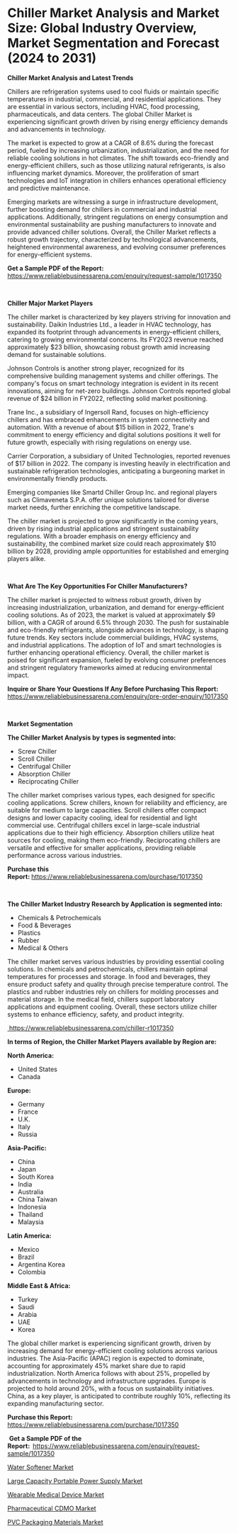 <p><h1>Chiller Market Analysis and Market Size: Global Industry Overview, Market Segmentation and Forecast (2024 to 2031)</h1></p><p><strong>Chiller Market Analysis and Latest Trends</strong></p>
<p><p>Chillers are refrigeration systems used to cool fluids or maintain specific temperatures in industrial, commercial, and residential applications. They are essential in various sectors, including HVAC, food processing, pharmaceuticals, and data centers. The global Chiller Market is experiencing significant growth driven by rising energy efficiency demands and advancements in technology.</p><p>The market is expected to grow at a CAGR of 8.6% during the forecast period, fueled by increasing urbanization, industrialization, and the need for reliable cooling solutions in hot climates. The shift towards eco-friendly and energy-efficient chillers, such as those utilizing natural refrigerants, is also influencing market dynamics. Moreover, the proliferation of smart technologies and IoT integration in chillers enhances operational efficiency and predictive maintenance.</p><p>Emerging markets are witnessing a surge in infrastructure development, further boosting demand for chillers in commercial and industrial applications. Additionally, stringent regulations on energy consumption and environmental sustainability are pushing manufacturers to innovate and provide advanced chiller solutions. Overall, the Chiller Market reflects a robust growth trajectory, characterized by technological advancements, heightened environmental awareness, and evolving consumer preferences for energy-efficient systems.</p></p>
<p><strong>Get a Sample PDF of the Report:&nbsp;</strong> <a href="https://www.reliablebusinessarena.com/enquiry/request-sample/1017350?utm_campaign=1420&utm_medium=2&utm_source=Github&utm_content=ia&utm_term=04122024&utm_id=chiller">https://www.reliablebusinessarena.com/enquiry/request-sample/1017350</a></p>
<p>&nbsp;</p>
<p><strong>Chiller Major Market Players</strong></p>
<p><p>The chiller market is characterized by key players striving for innovation and sustainability. Daikin Industries Ltd., a leader in HVAC technology, has expanded its footprint through advancements in energy-efficient chillers, catering to growing environmental concerns. Its FY2023 revenue reached approximately $23 billion, showcasing robust growth amid increasing demand for sustainable solutions.</p><p>Johnson Controls is another strong player, recognized for its comprehensive building management systems and chiller offerings. The company's focus on smart technology integration is evident in its recent innovations, aiming for net-zero buildings. Johnson Controls reported global revenue of $24 billion in FY2022, reflecting solid market positioning.</p><p>Trane Inc., a subsidiary of Ingersoll Rand, focuses on high-efficiency chillers and has embraced enhancements in system connectivity and automation. With a revenue of about $15 billion in 2022, Trane's commitment to energy efficiency and digital solutions positions it well for future growth, especially with rising regulations on energy use.</p><p>Carrier Corporation, a subsidiary of United Technologies, reported revenues of $17 billion in 2022. The company is investing heavily in electrification and sustainable refrigeration technologies, anticipating a burgeoning market in environmentally friendly products. </p><p>Emerging companies like Smartd Chiller Group Inc. and regional players such as Climaveneta S.P.A. offer unique solutions tailored for diverse market needs, further enriching the competitive landscape. </p><p>The chiller market is projected to grow significantly in the coming years, driven by rising industrial applications and stringent sustainability regulations. With a broader emphasis on energy efficiency and sustainability, the combined market size could reach approximately $10 billion by 2028, providing ample opportunities for established and emerging players alike.</p></p>
<p>&nbsp;</p>
<p><strong>What Are The Key Opportunities For Chiller Manufacturers?</strong></p>
<p><p>The chiller market is projected to witness robust growth, driven by increasing industrialization, urbanization, and demand for energy-efficient cooling solutions. As of 2023, the market is valued at approximately $9 billion, with a CAGR of around 6.5% through 2030. The push for sustainable and eco-friendly refrigerants, alongside advances in technology, is shaping future trends. Key sectors include commercial buildings, HVAC systems, and industrial applications. The adoption of IoT and smart technologies is further enhancing operational efficiency. Overall, the chiller market is poised for significant expansion, fueled by evolving consumer preferences and stringent regulatory frameworks aimed at reducing environmental impact.</p></p>
<p><strong>Inquire or Share Your Questions If Any Before Purchasing This Report:</strong> <a href="https://www.reliablebusinessarena.com/enquiry/pre-order-enquiry/1017350?utm_campaign=1420&utm_medium=2&utm_source=Github&utm_content=ia&utm_term=04122024&utm_id=chiller">https://www.reliablebusinessarena.com/enquiry/pre-order-enquiry/1017350</a></p>
<p>&nbsp;</p>
<p><strong>Market Segmentation</strong></p>
<p><strong>The Chiller Market Analysis by types is segmented into:</strong></p>
<p><ul><li>Screw Chiller</li><li>Scroll Chiller</li><li>Centrifugal Chiller</li><li>Absorption Chiller</li><li>Reciprocating Chiller</li></ul></p>
<p><p>The chiller market comprises various types, each designed for specific cooling applications. Screw chillers, known for reliability and efficiency, are suitable for medium to large capacities. Scroll chillers offer compact designs and lower capacity cooling, ideal for residential and light commercial use. Centrifugal chillers excel in large-scale industrial applications due to their high efficiency. Absorption chillers utilize heat sources for cooling, making them eco-friendly. Reciprocating chillers are versatile and effective for smaller applications, providing reliable performance across various industries.</p></p>
<p><strong>Purchase this Report:&nbsp;</strong><a href="https://www.reliablebusinessarena.com/purchase/1017350?utm_campaign=1420&utm_medium=2&utm_source=Github&utm_content=ia&utm_term=04122024&utm_id=chiller">https://www.reliablebusinessarena.com/purchase/1017350</a></p>
<p>&nbsp;</p>
<p><strong>The Chiller Market Industry Research by Application is segmented into:</strong></p>
<p><ul><li>Chemicals & Petrochemicals</li><li>Food & Beverages</li><li>Plastics</li><li>Rubber</li><li>Medical & Others</li></ul></p>
<p><p>The chiller market serves various industries by providing essential cooling solutions. In chemicals and petrochemicals, chillers maintain optimal temperatures for processes and storage. In food and beverages, they ensure product safety and quality through precise temperature control. The plastics and rubber industries rely on chillers for molding processes and material storage. In the medical field, chillers support laboratory applications and equipment cooling. Overall, these sectors utilize chiller systems to enhance efficiency, safety, and product integrity.</p></p>
<p><a href="https://www.reliablebusinessarena.com/chiller-r1017350?utm_campaign=1420&utm_medium=2&utm_source=Github&utm_content=ia&utm_term=04122024&utm_id=chiller">&nbsp;https://www.reliablebusinessarena.com/chiller-r1017350</a></p>
<p><strong>In terms of Region, the Chiller Market Players available by Region are:</strong></p>
<p>
    <p> <strong> North America: </strong>
        <ul>
            <li>United States</li>
            <li>Canada</li>
        </ul>
        </p> 
    <p> <strong> Europe: </strong>
        <ul>
            <li>Germany</li>
            <li>France</li>
            <li>U.K.</li>
            <li>Italy</li>
            <li>Russia</li>
        </ul>
        </p> 
    <p> <strong> Asia-Pacific: </strong>
        <ul>
            <li>China</li>
            <li>Japan</li>
            <li>South Korea</li>
            <li>India</li>
            <li>Australia</li>
            <li>China Taiwan</li>
            <li>Indonesia</li>
            <li>Thailand</li>
            <li>Malaysia</li>
        </ul>
        </p> 
    <p> <strong> Latin America: </strong>
        <ul>
            <li>Mexico</li>
            <li>Brazil</li>
            <li>Argentina Korea</li>
            <li>Colombia</li>
        </ul>
        </p> 
    <p> <strong> Middle East & Africa: </strong>
        <ul>
            <li>Turkey</li>
            <li>Saudi</li>
            <li>Arabia</li>
            <li>UAE</li>
            <li>Korea</li>
        </ul>
    </p>
    </p>
<p><p>The global chiller market is experiencing significant growth, driven by increasing demand for energy-efficient cooling solutions across various industries. The Asia-Pacific (APAC) region is expected to dominate, accounting for approximately 45% market share due to rapid industrialization. North America follows with about 25%, propelled by advancements in technology and infrastructure upgrades. Europe is projected to hold around 20%, with a focus on sustainability initiatives. China, as a key player, is anticipated to contribute roughly 10%, reflecting its expanding manufacturing sector.</p></p>
<p><strong>Purchase this Report: </strong><a href="https://www.reliablebusinessarena.com/purchase/1017350?utm_campaign=1420&utm_medium=2&utm_source=Github&utm_content=ia&utm_term=04122024&utm_id=chiller">https://www.reliablebusinessarena.com/purchase/1017350</a></p>
<p>&nbsp;<strong>Get a Sample PDF of the Report:&nbsp;&nbsp;</strong><a href="https://www.reliablebusinessarena.com/enquiry/request-sample/1017350?utm_campaign=1420&utm_medium=2&utm_source=Github&utm_content=ia&utm_term=04122024&utm_id=chiller">https://www.reliablebusinessarena.com/enquiry/request-sample/1017350</a></p>
<p><strong></strong></p>
<p><p><a href="https://www.linkedin.com/pulse/global-water-softener-market-analysis-key-trends-future-26vce?utm_campaign=1420&utm_medium=2&utm_source=Github&utm_content=ia&utm_term=04122024&utm_id=chiller">Water Softener Market</a></p><p><a href="https://issuu.com/reportprime-2/docs/large-capacity-portable-power-supply-market-size-2?utm_campaign=1420&utm_medium=2&utm_source=Github&utm_content=ia&utm_term=04122024&utm_id=chiller">Large Capacity Portable Power Supply Market</a></p><p><a href="https://github.com/darenph8er/Market-Research-Report-List-1/blob/main/wearable-medical-device-market.md?utm_campaign=1420&utm_medium=2&utm_source=Github&utm_content=ia&utm_term=04122024&utm_id=chiller">Wearable Medical Device Market</a></p><p><a href="https://issuu.com/reportprime-2/docs/pharmaceutical-cdmo-market-size-2030.pptx?utm_campaign=1420&utm_medium=2&utm_source=Github&utm_content=ia&utm_term=04122024&utm_id=chiller">Pharmaceutical CDMO Market</a></p><p><a href="https://github.com/castoriffic/Market-Research-Report-List-5/blob/main/pvc-packaging-materials-market.md?utm_campaign=1420&utm_medium=2&utm_source=Github&utm_content=ia&utm_term=04122024&utm_id=chiller">PVC Packaging Materials Market</a></p></p>
